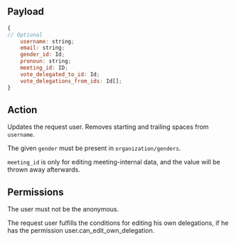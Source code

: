 ## Payload
```js
{
// Optional
    username: string;
    email: string;
    gender_id: Id;
    pronoun: string;
    meeting_id: ID;
    vote_delegated_to_id: Id;
    vote_delegations_from_ids: Id[];
}
```

## Action
Updates the request user. Removes starting and trailing spaces from `username`.

The given `gender` must be present in `organization/genders`.

`meeting_id` is only for editing meeting-internal data, and the value will be thrown away afterwards.

## Permissions
The user must not be the anonymous.

The request user fulfills the conditions for editing his own delegations, if he has the permission user.can_edit_own_delegation.
